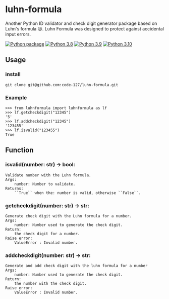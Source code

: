 # luhn-formula
Another Python ID validator and check digit generator package based on Luhn's formula :wink:. Luhn Formula was designed to protect against accidental input errors.

[![Python package](https://github.com/code-127/luhn-formula/actions/workflows/python-package.yml/badge.svg)](https://github.com/code-127/luhn-formula/actions/workflows/python-package.yml)
[![Python 3.8](https://img.shields.io/badge/python-3.8-blue.svg)](https://www.python.org/downloads/release/python-380/)
[![Python 3.9](https://img.shields.io/badge/python-3.9-blue.svg)](https://www.python.org/downloads/release/python-390/)
[![Python 3.10](https://img.shields.io/badge/python-3.10-blue.svg)](https://www.python.org/downloads/release/python-3100/)

## Usage
### install
    git clone git@github.com:code-127/luhn-formula.git
### Example
    >>> from luhnformula import luhnformula as lf
    >>> lf.getcheckdigit("12345")
    '5'
    >>> lf.addcheckdigit("12345")
    '123455'
    >>> lf.isvalid("123455")
    True
## Function
### isvalid(number: str) -> bool:
    Validate number with the Luhn formula.
    Args:
        number: Number to validate.
    Returns:
        ``True`` when the: number is valid, otherwise ``False``.
### getcheckdigit(number: str) -> str:
    Generate check digit with the Luhn formula for a number.
    Args:
        number: Number used to generate the check digit.
    Return:
        the check digit for a number.
    Raise error:
        ValueError : Invalid number.
### addcheckdigit(number: str) -> str:
    Generate and add check digit with the luhn formula for a number
    Args:
        number: Number used to generate the check digit.
    Return:
        the number with the check digit.
    Raise error:
        ValueError : Invalid number.

